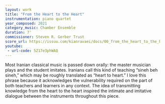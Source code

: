 ```yaml
---
layout: work
title: "From the Heart to the Heart"
instrumentation: piano quartet
year_composed: 2021
category_music: Chamber Ensemble
duration: 7'
commissioner: Steven R. Gerber Trust
score_url: https://issuu.com/kianravaei/docs/00_from_the_heart_to_the_heart_-_score_-_ed_2
youtube:
 - url-code: 5Z17e3phWAQ
---
```


Most Iranian classical music is passed down orally: the master musician plays and the student imitates. Iranians call this kind of teaching “sineh beh sineh,” which may be roughly translated as “heart to heart.” I love this phrase because it acknowledges the vulnerability required on the part of both teachers and learners in any context. The idea of transmitting knowledge from the heart to the heart inspired the intimate and imitative dialogue between the instruments throughout this piece.